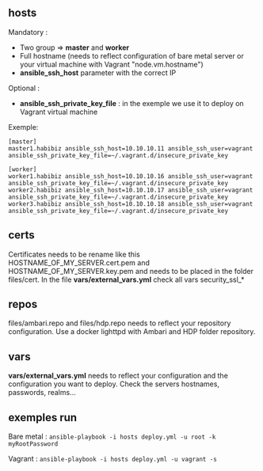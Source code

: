## hosts
Mandatory :
- Two group => **master** and **worker**
- Full hostname (needs to reflect configuration of bare metal server or your virtual machine with Vagrant "node.vm.hostname")
- **ansible_ssh_host** parameter with the correct IP

Optional :
- **ansible_ssh_private_key_file** : in the exemple we use it to deploy on Vagrant virtual machine

Exemple:
```
[master]
master1.habibiz ansible_ssh_host=10.10.10.11 ansible_ssh_user=vagrant ansible_ssh_private_key_file=~/.vagrant.d/insecure_private_key

[worker]
worker1.habibiz ansible_ssh_host=10.10.10.16 ansible_ssh_user=vagrant ansible_ssh_private_key_file=~/.vagrant.d/insecure_private_key
worker2.habibiz ansible_ssh_host=10.10.10.17 ansible_ssh_user=vagrant ansible_ssh_private_key_file=~/.vagrant.d/insecure_private_key
worker3.habibiz ansible_ssh_host=10.10.10.18 ansible_ssh_user=vagrant ansible_ssh_private_key_file=~/.vagrant.d/insecure_private_key
```

## certs

Certificates needs to be rename like this HOSTNAME_OF_MY_SERVER.cert.pem and HOSTNAME_OF_MY_SERVER.key.pem and needs
to be placed in the folder files/cert. 
In the file **vars/external_vars.yml** check all vars security_ssl_*

## repos

files/ambari.repo and files/hdp.repo needs to reflect your repository configuration. Use a docker lighttpd with Ambari and HDP folder repository.

## vars

**vars/external_vars.yml** needs to reflect your configuration and the configuration you want to deploy.
Check the servers hostnames, passwords, realms...

## exemples run

Bare metal :
`ansible-playbook -i hosts deploy.yml -u root -k myRootPassword`

Vagrant :
`ansible-playbook -i hosts deploy.yml -u vagrant -s`
